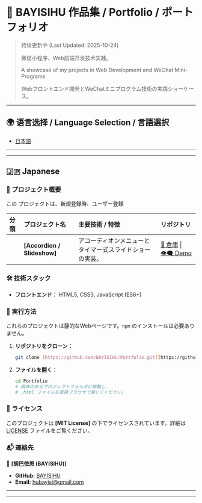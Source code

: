 # 🌟 BAYISIHU 作品集 / Portfolio / ポートフォリオ

> 持续更新中 (Last Updated: 2025-10-24)
>
> 微信小程序、Web前端开发技术实践。
>
> A showcase of my projects in Web Development and WeChat Mini-Programs.
>
> Webフロントエンド開発とWeChatミニプログラム技術の実践ショーケース。

---

## 🌍 语言选择 / Language Selection / 言語選択

* [日本語](#-japanese)

---
---

## 🇯🇵 Japanese

### 🚀 プロジェクト概要

この プロジェクトは、新規登録時、ユーザー登録

| 分類 | プロジェクト名 | 主要技術 / 特徴 | リポジトリ |
| :--- | :--- | :--- | :--- |
| | **[Accordion / Slideshow]** | アコーディオンメニューとタイマー式スライドショーの実装。 | [🔗 倉庫](https://github.com/BAYISIHU/Portfolio/blob/main/AgreeAgreement/AgreeAgreement.html) \| [👁️‍🗨️ Demo](https://bayisihu.github.io/Portfolio/AgreeAgreement/) |

### 🛠️ 技術スタック

* **フロントエンド：** HTML5, CSS3, JavaScript (ES6+)

### 📂 実行方法

これらのプロジェクトは静的なWebページです。`npm` のインストールは必要ありません。

1.  **リポジトリをクローン：**
    ```bash
    git clone [https://github.com/BAYISIHU/Portfolio.git](https://github.com/BAYISIHU/Portfolio.git)
    ```

2.  **ファイルを開く：**
    ```bash
    cd Portfolio
    # 興味のあるプロジェクトフォルダに移動し、
    # .html ファイルを直接ブラウザで開いてください。
    ```

### 📄 ライセンス

このプロジェクトは **[MIT License]** の下でライセンスされています。詳細は [LICENSE](LICENSE) ファイルをご覧ください。

### 📬 連絡先

👤 **[胡巴依思 (BAYISIHU)]**

* **GitHub:** [BAYISIHU](https://github.com/BAYISIHU)
* **Email:** hubayisi@gmail.com

---
---

